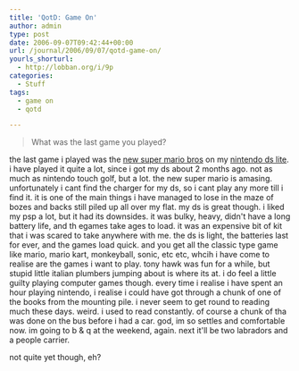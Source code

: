 ```yaml
---
title: 'QotD: Game On'
author: admin
type: post
date: 2006-09-07T09:42:44+00:00
url: /journal/2006/09/07/qotd-game-on/
yourls_shorturl:
  - http://lobban.org/i/9p
categories:
  - Stuff
tags:
  - game on
  - qotd

---
```

> What was the last game you played?

the last game i played was the [new super mario bros][1] on my [nintendo ds lite][2]. i have played it quite a lot, since i got my ds about 2 months ago. not as much as nintendo touch golf, but a lot. the new super mario is amasing. unfortunately i cant find the charger for my ds, so i cant play any more till i find it. it is one of the main things i have managed to lose in the maze of bozes and backs still piled up all over my flat. my ds is great though. i liked my psp a lot, but it had its downsides. it was bulky, heavy, didn't have a long battery life, and th egames take ages to load. it was an expensive bit of kit that i was scared to take anywhere with me. the ds is light, the batteries last for ever, and the games load quick. and you get all the classic type game like mario, mario kart, monkeyball, sonic, etc etc, whcih i have come to realise are the games i want to play. tony hawk was fun for a while, but stupid little italian plumbers jumping about is where its at. i do feel a little guilty playing computer games though. every time i realise i have spent an hour playing nintendo, i realise i could have got through a chunk of one of the books from the mounting pile. i never seem to get round to reading much these days. weird. i used to read constantly. of course a chunk of tha was done on the bus before i had a car. god, im so settles and comfortable now. im going to b & q at the weekend, again. next it'll be two labradors and a people carrier.

not quite yet though, eh?

 [1]: http://mario.nintendo.com/
 [2]: http://www.nintendo.com/systemsds